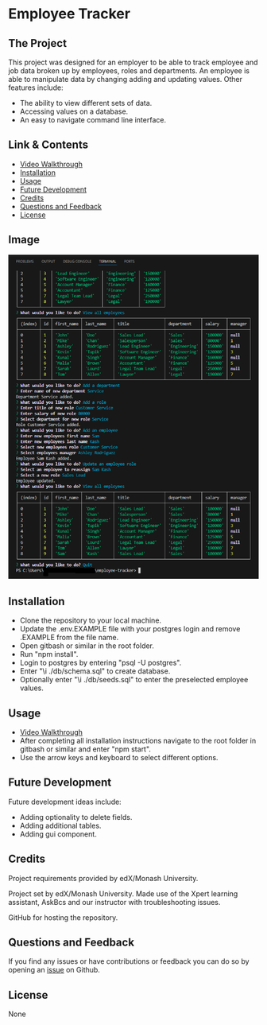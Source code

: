 # Employee Tracker

## The Project

This project was designed for an employer to be able to track employee and job data broken up by employees, roles and departments. An employee is able to manipulate data by changing adding and updating values. Other features include:

- The ability to view different sets of data.
- Accessing values on a database.
- An easy to navigate command line interface.

## Link & Contents

- [Video Walkthrough](https://drive.google.com/file/d/1msKsnzdvUPr3sBZJ4UXZXnm0PdJDOju9/view?usp=sharing)
- [Installation](#installation)
- [Usage](#usage)
- [Future Development](#future-development)
- [Credits](#credits)
- [Questions and Feedback](#questions-and-feedback)
- [License](#license)

## Image

![Image of usage](./assets/images/employeeTrackerScreenshot.png)

## Installation

- Clone the repository to your local machine.
- Update the .env.EXAMPLE file with your postgres login and remove .EXAMPLE from the file name.
- Open gitbash or similar in the root folder.
- Run "npm install".
- Login to postgres by entering "psql -U postgres".
- Enter "\i ./db/schema.sql" to create database.
- Optionally enter "\i ./db/seeds.sql" to enter the preselected employee values.

## Usage

- [Video Walkthrough](https://drive.google.com/file/d/1msKsnzdvUPr3sBZJ4UXZXnm0PdJDOju9/view?usp=sharing)
- After completing all installation instructions navigate to the root folder in gitbash or similar and enter "npm start".
- Use the arrow keys and keyboard to select different options.

## Future Development

Future development ideas include:

- Adding optionality to delete fields.
- Adding additional tables.
- Adding gui component.

## Credits

Project requirements provided by edX/Monash University.

Project set by edX/Monash University. Made use of the Xpert learning assistant, AskBcs and our instructor with troubleshooting issues.

GitHub for hosting the repository.

## Questions and Feedback

If you find any issues or have contributions or feedback you can do so by opening an [issue](https://github.com/Jiske-N/employee-tracker/issues) on Github.

## License

None
